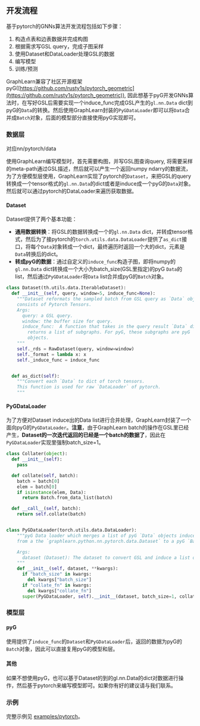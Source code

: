 ## 开发流程

基于pytorch的GNNs算法开发流程包括如下步骤：

1. 构造点表和边表数据并完成构图
2. 根据需求写GSL query，完成子图采样
3. 使用Dataset和DataLoader处理GSL的数据
4. 编写模型
5. 训练/预测


GraphLearn兼容了社区开源框架pyG([https://github.com/rusty1s/pytorch_geometric](https://github.com/rusty1s/pytorch_geometric)), 因此想基于pyG开发GNNs算法时，在写好GSL后需要实现一个induce_func完成GSL产生的`gl.nn.Data` dict到pyG的`Data`的转换。然后使用GraphLearn封装的`PyGDataLoader`即可以将`Data`合并成`Batch`对象，后面的模型部分直接使用pyG实现即可。

### 数据层
对应nn/pytorch/data

使用GraphLearn编写模型时，首先需要构图，并写GSL图查询query, 将需要采样的meta-path通过GSL描述，然后就可以产生一个返回numpy ndarry的数据流，为了方便模型层使用，GraphLearn实现了pytorch的`Dataset`，来把GSL的query转换成一个tensor格式的`gl.nn.Data`的dict或者是induce成一个pyG的`Data`对象。然后就可以通过pytorch的DataLoader来遍历获取数据。


#### Dataset
Dataset提供了两个基本功能：

- **通用数据转换**：将GSL的数据转换成一个的`gl.nn.Data` dict，并转成tensor格式，然后为了接pytorch的`torch.utils.data.DataLoader`提供了`as_dict`接口，将每个`Data`对象转成一个dict，最终遍历时返回一个大的dict，元素是`Data`转换后的dict。
- **转成pyG的数据**：通过自定义的`induce_func`构造子图，即将numpy的`gl.nn.Data` dict转换成一个大小为batch_size(GSL里指定)的pyG `Data`的list，然后通过`PyGDataLoader`将`Data` list合并成pyG的`Batch`对象。

```python
class Dataset(th.utils.data.IterableDataset):
  def __init__(self, query, window=5, induce_func=None):
    """Dataset reformats the sampled batch from GSL query as `Data` object
    consists of Pytorch Tensors.
    Args:
      query: a GSL query.
      window: the buffer size for query.
      induce_func:  A function that takes in the query result `Data` dict and
        returns a list of subgraphs. For pyG, these subgraphs are pyG `Data`
        objects.
    """
    self._rds = RawDataset(query, window=window)
    self._format = lambda x: x
    self._induce_func = induce_func


  def as_dict(self):
    """Convert each `Data` to dict of torch tensors.
    This function is used for raw `DataLoader` of pytorch.
    """
```


#### PyGDataLoader


为了方便对Dataset induce出的Data list进行合并处理，GraphLearn封装了一个面向pyG的`PyGDataLoader`。**注意**，由于GraphLearn batch的操作在GSL里已经产生，**Dataset的一次迭代返回的已经是一个batch的数据了**，因此在`PyGDataLoader`实现里强制batch_size=1。

```python
class Collater(object):
  def __init__(self):
    pass

  def collate(self, batch):
    batch = batch[0]
    elem = batch[0]
    if isinstance(elem, Data):
      return Batch.from_data_list(batch)

  def __call__(self, batch):
    return self.collate(batch)


class PyGDataLoader(torch.utils.data.DataLoader):
    """pyG Data loader which merges a list of pyG `Data` objects induced
    from a the `graphlearn.python.nn.pytorch.data.Dataset` to a pyG `Batch` object.

    Args:
      dataset (Dataset): The dataset to convert GSL and induce a list of pyG `Data` objects.
    """
    def __init__(self, dataset, **kwargs):
      if "batch_size" in kwargs:
        del kwargs["batch_size"]
      if "collate_fn" in kwargs:
        del kwargs["collate_fn"]
      super(PyGDataLoader, self).__init__(dataset, batch_size=1, collate_fn=Collater(), **kwargs)
```

### 模型层
#### pyG
使用提供了`induce_func`的`Dataset`和`PyGDataLoader`后，返回的数据为pyG的`Batch`对象，因此可以直接复用pyG的模型和层。


#### 其他
如果不想使用pyG，也可以基于Dataset的到的gl.nn.Data的dict对数据进行操作，然后基于pytorch来编写模型即可。如果你有好的建议请与我们联系。


### 示例
完整示例见 [examples/pytorch](../examples/pytorch)。
